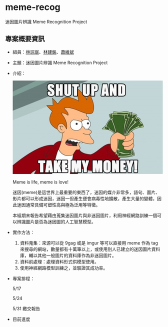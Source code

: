 # meme-recog
迷因圖片辨識 Meme Recognition Project



## 專案概要資訊

- 組員：[林琮珉](https://www.facebook.com/100000215725013)、[林建銘](https://www.facebook.com/100002583373383)、[蕭維斌](https://www.facebook.com/weipin.hsiao.1)

- 主題：迷因圖片辨識 Meme Recognition Project

- 介紹：

  ![moneyyyy](README.assets/Ssns07U.jpg)

  Meme is life, meme is love!

  迷因(meme)是這世界上最重要的東西了，迷因的媒介非常多，語句、圖片、影片都可以形成迷因，迷因一但產生便會病毒性地擴散，產生大量的變體，因此迷因通常具備可塑性高與極為泛用等特徵。

  本組期末報告希望藉由蒐集迷因圖片與非迷因圖片，利用神經網路訓練一個可以辨識圖片是否為迷因圖的人工智慧模型。

- 實作方法：

  1. 資料蒐集：來源可以從 9gag 或是 imgur 等可以直接用 meme 作為 tag 來搜尋的網站，數量都有十萬筆以上，或使用別人已建立的迷因圖片資料庫，輔以其他一般圖片的資料庫作為非迷因圖片。
  2. 資料前處理：處理資料形式供模型使用。
  3. 使用神經網路模型訓練之，並驗證其成功率。

- 專案排程：

  5/17

  5/24

  5/31 繳交報告

- 目前進度